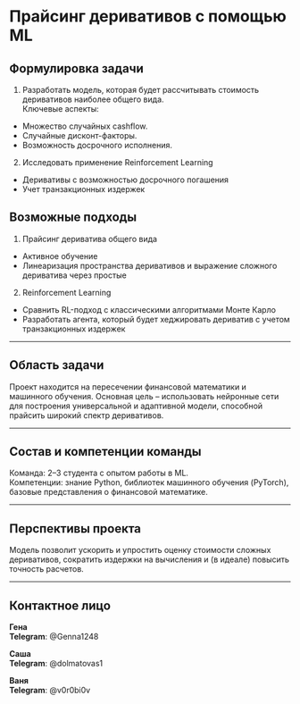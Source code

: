 # Прайсинг деривативов с помощью ML  

## **Формулировка задачи**  
1. Разработать модель, которая будет рассчитывать стоимость деривативов наиболее общего вида.  
Ключевые аспекты:  
- Множество случайных cashflow.  
- Случайные дисконт-факторы.  
- Возможность досрочного исполнения.  
2. Исследовать применение Reinforcement Learning
- Деривативы с возможностью досрочного погашения
- Учет транзакционных издержек

## **Возможные подходы**
1. Прайсинг дериватива общего вида
- Активное обучение
- Линеаризация пространства деривативов и выражение сложного дериватива через простые
2. Reinforcement Learning
- Сравнить RL-подход с классическими алгоритмами Монте Карло
- Разработать агента, который будет хеджировать дериватив с учетом транзакционных издержек


---

## **Область задачи**  
Проект находится на пересечении финансовой математики и машинного обучения. Основная цель – использовать нейронные сети для построения универсальной и адаптивной модели, способной прайсить широкий спектр деривативов.  

---

## **Состав и компетенции команды**  
Команда: 2–3 студента с опытом работы в ML.  
Компетенции: знание Python, библиотек машинного обучения (PyTorch), базовые представления о финансовой математике.  

---

## **Перспективы проекта**  
Модель позволит ускорить и упростить оценку стоимости сложных деривативов, сократить издержки на вычисления и (в идеале) повысить точность расчетов.  

---

## **Контактное лицо**  
**Гена**   
**Telegram**: @Genna1248  

**Саша**   
**Telegram**: @dolmatovas1  

**Ваня**    
**Telegram**: @v0r0bi0v
